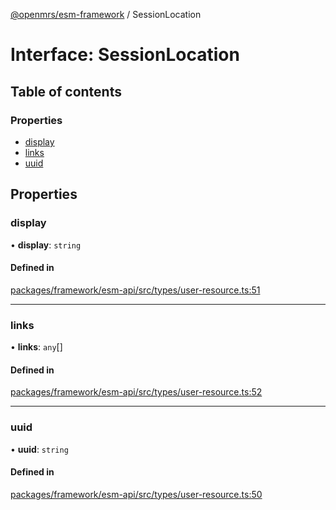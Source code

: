 [@openmrs/esm-framework](../API.md) / SessionLocation

# Interface: SessionLocation

## Table of contents

### Properties

- [display](SessionLocation.md#display)
- [links](SessionLocation.md#links)
- [uuid](SessionLocation.md#uuid)

## Properties

### display

• **display**: `string`

#### Defined in

[packages/framework/esm-api/src/types/user-resource.ts:51](https://github.com/its-kios09/openmrs-esm-core/blob/main/packages/framework/esm-api/src/types/user-resource.ts#L51)

___

### links

• **links**: `any`[]

#### Defined in

[packages/framework/esm-api/src/types/user-resource.ts:52](https://github.com/its-kios09/openmrs-esm-core/blob/main/packages/framework/esm-api/src/types/user-resource.ts#L52)

___

### uuid

• **uuid**: `string`

#### Defined in

[packages/framework/esm-api/src/types/user-resource.ts:50](https://github.com/its-kios09/openmrs-esm-core/blob/main/packages/framework/esm-api/src/types/user-resource.ts#L50)
